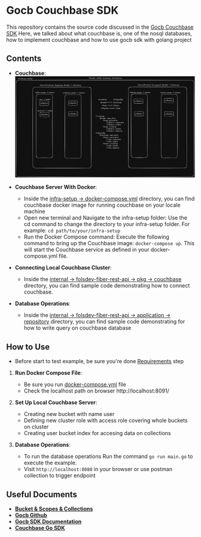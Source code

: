 # Gocb Couchbase SDK

This repository contains the source code discussed in the [Gocb Couchbase SDK](https://www.youtube.com/watch?v=Ag7h63aEiaY&t=1s)
Here, we talked about what couchbase is, one of the nosql databases, how to implement couchbase and how to use gocb sdk with golang project

## Contents
- **Couchbase**:
![](git-images/couchbase_bucket_scope_collection.png)
- **Couchbase Server With Docker**:
    - Inside the [infra-setup -> docker-compose.yml](docker-compose.yml) directory, you can find couchbase docker image for running couchbase 
  on your locale machine
    - Open new terminal and Navigate to the infra-setup folder: Use the cd command to change the directory to your infra-setup folder. For example:
      `cd path/to/your/infra-setup`
    - Run the Docker Compose command: Execute the following command to bring up the Couchbase image: `docker-compose up`. This will start 
  the Couchbase service as defined in your docker-compose.yml file.
  
- **Connecting Local Couchbase Cluster**:
    - Inside the [internal -> folsdev-fiber-rest-api -> pkg -> couchbase](couchbase.go) directory, you can find sample code demonstrating 
  how to connect couchbase.

- **Database Operations**:
    - Inside the [internal -> folsdev-fiber-rest-api -> application -> repository](userRepository.go) directory, you can find sample code demonstrating
  for how to write query on couchbase database
     

## How to Use
- Before start to test example, be sure you're done [Requirements](../README.md) step

1. **Run Docker Compose File**:
    - Be sure you run [docker-compose.yml](docker-compose.yml) file
    - Check the localhost path on browser http://localhost:8091/ 

2. **Set Up Local Couchbase Server**:
    - Creating new bucket with name user
    - Defining new cluster role with access role covering whole buckets on cluster
    - Creating user bucket index for accesing data on collections

3. **Database Operations**:
    - To run the database operations Run the command `go run main.go` to execute the example.
    - Visit `http://localhost:8080` in your browser or use postman collection to trigger endpoint 

## Useful Documents
- **[Bucket & Scopes & Collections](https://docs.couchbase.com/cloud/clusters/data-service/about-buckets-scopes-collections.html)** 
- **[Gocb Github](https://github.com/couchbase/gocb)** 
- **[Gocb SDK Documentation](https://pkg.go.dev/github.com/couchbase/gocb/v2#section-readme)** 
- **[Couchbase Go SDK](https://docs.couchbase.com/go-sdk/current/hello-world/start-using-sdk.html)** 

